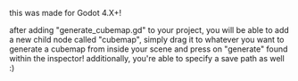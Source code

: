this was made for Godot 4.X+!

after adding "generate_cubemap.gd" to your project, you will be able to add a new child node called "cubemap", simply drag it to whatever you want to generate a cubemap from inside your scene and press on "generate" found within the inspector!
additionally, you're able to specify a save path as well :)
